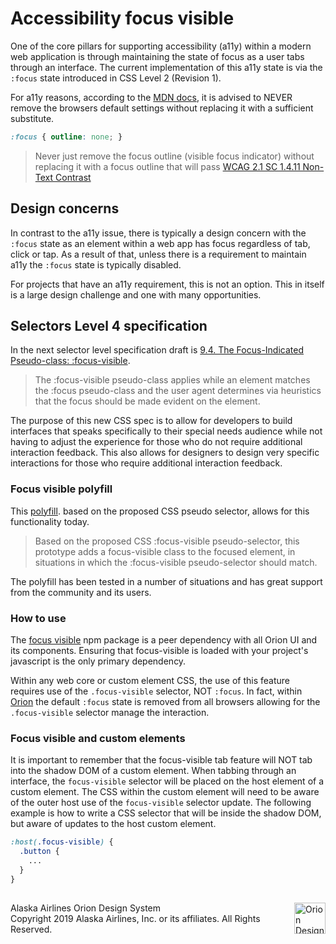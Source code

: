 # Accessibility focus visible

One of the core pillars for supporting accessibility (a11y) within a modern web application is through maintaining the state of focus as a user tabs through an interface. The current implementation of this a11y state is via the `:focus` state introduced in CSS Level 2 (Revision 1). 

For a11y reasons, according to the [MDN docs](https://developer.mozilla.org/en-US/docs/Web/CSS/:focus#Accessibility_Concerns), it is advised to NEVER remove the browsers default settings without replacing it with a sufficient substitute. 

```css
:focus { outline: none; }
```

> Never just remove the focus outline (visible focus indicator) without replacing it with a focus outline that will pass [WCAG 2.1 SC 1.4.11 Non-Text Contrast](https://www.w3.org/WAI/WCAG21/Understanding/non-text-contrast.html)

## Design concerns 

In contrast to the a11y issue, there is typically a design concern with the `:focus` state as an element within a web app has focus regardless of tab, click or tap. As a result of that, unless there is a requirement to maintain a11y the `:focus` state is typically disabled. 

For projects that have an a11y requirement, this is not an option. This in itself is a large design challenge and one with many opportunities. 

## Selectors Level 4 specification 

In the next selector level specification draft is [9.4. The Focus-Indicated Pseudo-class: :focus-visible](https://drafts.csswg.org/selectors-4/#the-focus-visible-pseudo). 

> The :focus-visible pseudo-class applies while an element matches the :focus pseudo-class and the user agent determines via heuristics that the focus should be made evident on the element.

The purpose of this new CSS spec is to allow for developers to build interfaces that speaks specifically to their special needs audience while not having to adjust the experience for those who do not require additional interaction feedback. This also allows for designers to design very specific interactions for those who require additional interaction feedback. 

### Focus visible polyfill

This [polyfill](https://www.npmjs.com/package/focus-visible). based on the proposed CSS pseudo selector, allows for this functionality today. 

> Based on the proposed CSS :focus-visible pseudo-selector, this prototype adds a focus-visible class to the focused element, in situations in which the :focus-visible pseudo-selector should match.

The polyfill has been tested in a number of situations and has great support from the community and its users. 

### How to use

The [focus visible](https://www.npmjs.com/package/focus-visible) npm package is a peer dependency with all Orion UI and its components. Ensuring that focus-visible is loaded with your project's javascript is the only primary dependency. 

Within any web core or custom element CSS, the use of this feature requires use of the `.focus-visible` selector, NOT `:focus`. In fact, within [Orion](https://github.com/AlaskaAirlines/OrionWebCoreStyleSheets/blob/master/src/_baselineLTE.scss) the default `:focus` state is removed from all browsers allowing for the `.focus-visible` selector manage the interaction. 

### Focus visible and custom elements

It is important to remember that the focus-visible tab feature will NOT tab into the shadow DOM of a custom element. When tabbing through an interface, the `focus-visible` selector will be placed on the host element of a custom element. The CSS within the custom element will need to be aware of the outer host use of the `focus-visible` selector update. The following example is how to write a CSS selector that will be inside the shadow DOM, but aware of updates to the host custom element. 

```css
:host(.focus-visible) {
  .button {
    ...
  }
}
```






##

<footer>
<img src="https://resource.alaskaair.net/-/media/2C1969F8FB244C919205CD48429C13AC" alt="Orion Design System Logo" title="Be the change you want to see" width="50" align="right" />
Alaska Airlines Orion Design System<br>
Copyright 2019 Alaska Airlines, Inc. or its affiliates. All Rights Reserved.
</footer>
